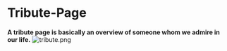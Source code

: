 # Tribute-Page
**A tribute page is basically an overview of someone whom we admire in our life.**
![tribute.png](attachment:tribute.png)



